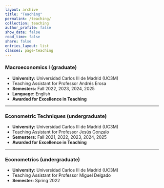 ```yaml
---
layout: archive
title: "Teaching"
permalink: /teaching/
collection: teaching
author_profile: false
show_date: false
read_time: false
share: false
entries_layout: list
classes: page-teaching
---
```


### Macroeconomics I (graduate)
- **University:** Universidad Carlos III de Madrid (UC3M)  
- Teaching Assistant for Professor Andrés Erosa  
- **Semesters:** Fall 2022, 2023, 2024, 2025  
- **Language:** English  
- **Awarded for Excellence in Teaching** 

---

### Econometric Techniques (undergraduate)
- **University:** Universidad Carlos III de Madrid (UC3M)  
- Teaching Assistant for Professor Jesús Gonzalo  
- **Semesters:** Fall 2021, 2022, 2023, 2024, 2025  
- **Awarded for Excellence in Teaching** 

---

### Econometrics (undergraduate)
- **University:** Universidad Carlos III de Madrid (UC3M)  
- Teaching Assistant for Professor Miguel Delgado  
- **Semester:** Spring 2022
